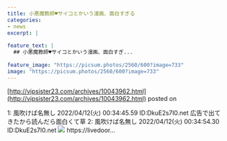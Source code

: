 ```yaml
---
title: 小悪魔教師♥サイコとかいう漫画、面白すぎる
categories:
- news
excerpt: |
  
feature_text: |
  ## 小悪魔教師♥サイコとかいう漫画、面白すぎ...
  
feature_image: "https://picsum.photos/2560/600?image=733"
image: "https://picsum.photos/2560/600?image=733"
---
```


[http://vipsister23.com/archives/10043962.html](http://vipsister23.com/archives/10043962.html)
posted on 

<!--more-->

1: 風吹けば名無し 2022/04/12(火) 00:34:45.59 ID:DkuE2s7I0.net 広告で出てきたから読んだら面白くて草 2: 風吹けば名無し 2022/04/12(火) 00:34:54.30 ID:DkuE2s7I0.net ![](https://livedoor.blogimg.jp/vipsister23/imgs/6/e/6e07cbbc-s.jpg) https://livedoor...
